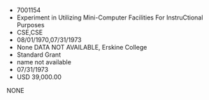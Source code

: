* 7001154
* Experiment in Utilizing Mini-Computer Facilities  For InstruCtional Purposes
* CSE,CSE
* 08/01/1970,07/31/1973
* None   DATA NOT AVAILABLE, Erskine College
* Standard Grant
*   name not available
* 07/31/1973
* USD 39,000.00

NONE